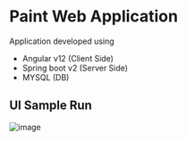 # Paint Web Application

Application developed using 
  - Angular v12 (Client Side)
  - Spring boot v2 (Server Side)
  - MYSQL (DB)

## UI Sample Run
![image](https://drive.google.com/uc?export=view&id=1F2CUVLr_ukN120y24Qy9zfgZ0Wkn_wc9)
